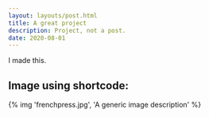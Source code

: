 ```yaml
---
layout: layouts/post.html
title: A great project
description: Project, not a post.
date: 2020-08-01
---
```

I made this.

## Image using shortcode:

{% img 'frenchpress.jpg', 'A generic image description' %}
